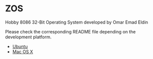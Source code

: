 # ZOS
Hobby 8086 32-Bit Operating System developed by Omar Emad Eldin

Please check the corresponding README file depending on the development platform.

* [Ubuntu](README.UBUNTU.md)
* [Mac OS X](README.MACOSX.md)
